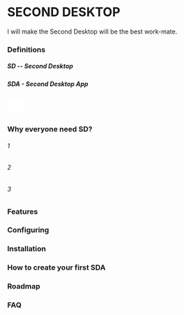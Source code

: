 # SECOND DESKTOP
I will make the Second Desktop will be the best work-mate.
### Definitions
##### SD -- Second Desktop
##### SDA - Second Desktop App
![test](https://raw.githubusercontent.com/Mingxuel/SecondDesktop/master/SecondDesktop/Resource/App/Add.png)
### Why everyone need SD?
###### 1
###### 2
###### 3

### Features

### Configuring

### Installation

### How to create your first SDA

### Roadmap

### FAQ


